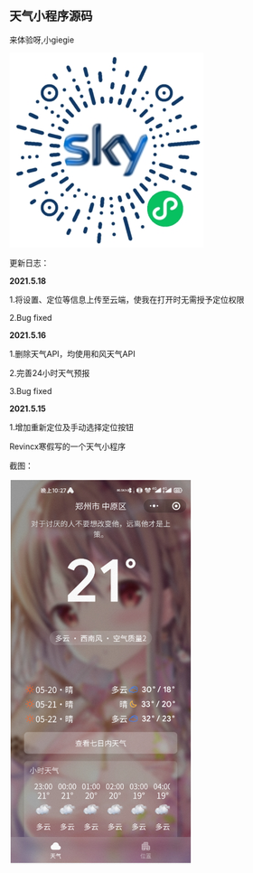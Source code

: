 ## 天气小程序源码

来体验呀,小giegie

![二维码](wxacode.jpg)


更新日志：

**2021.5.18**

1.将设置、定位等信息上传至云端，使我在打开时无需授予定位权限

2.Bug fixed

**2021.5.16**

1.删除天气API，均使用和风天气API

2.完善24小时天气预报

3.Bug fixed


**2021.5.15**

1.增加重新定位及手动选择定位按钮


Revincx寒假写的一个天气小程序

截图：

![截图](screenshot.png)

